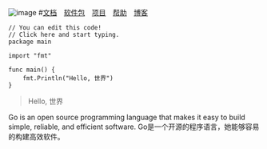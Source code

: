 ![image](http://img.linux.net.cn/data/attachment/album/201503/02/094909mvri0idqhdsud4df.png.large.jpg)
#[文档](https://golang.org/doc/)　[软件包](https://golang.org/pkg/)　[项目](https://golang.org/project/)　[帮助](https://golang.org/help/)　[博客](http://blog.golang.org/)
```golang
// You can edit this code!
// Click here and start typing.
package main

import "fmt"

func main() {
	fmt.Println("Hello, 世界")
}
```
>Hello, 世界    

Go is an open source programming language that makes it easy to build simple, reliable, and efficient software.
Go是一个开源的程序语言，她能够容易的构建高效软件。
